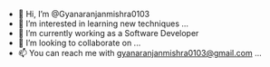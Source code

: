 - 👋 Hi, I’m @Gyanaranjanmishra0103
- 👀 I’m interested in learning new techniques ...
- 🌱 I’m currently working as a Software Developer 
- 💞️ I’m looking to collaborate on ...
- 📫 You can reach me with gyanaranjanmishra0103@gmail.com ...

<!---
Gyanaranjanmishra0103/Gyanaranjanmishra0103 is a ✨ special ✨ repository because its `README.md` (this file) appears on your GitHub profile.
You can click the Preview link to take a look at your changes.
--->
